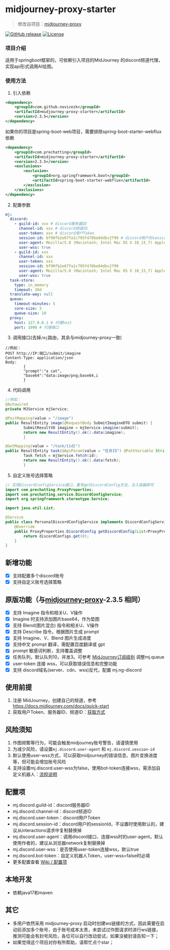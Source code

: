 # midjourney-proxy-starter

> 修改自项目：[midjourney-proxy](https://github.com/novicezk/midjourney-proxy)

[![GitHub release](https://img.shields.io/static/v1?label=release&message=v2.3.5&color=blue)](https://www.github.com/novicezk/midjourney-proxy)
[![License](https://img.shields.io/badge/license-Apache%202-4EB1BA.svg)](https://www.apache.org/licenses/LICENSE-2.0.html)

### 项目介绍
适用于springboot框架的，可依赖引入项目的MidJourney 的discord频道代理，实现api形式调用AI绘图。

### 使用方法
1. 引入依赖
```xml
<dependency>
    <groupId>com.github.novicezk</groupId>
    <artifactId>midjourney-proxy-starter</artifactId>
    <version>2.3.5</version>
</dependency>
```
如果你的项目是spring-boot-web项目，需要排除spring-boot-starter-webflux依赖
```xml
<dependency>
    <groupId>com.prechatting</groupId>
    <artifactId>midjourney-proxy-starter</artifactId>
    <version>2.3.5</version>
    <exclusions>
        <exclusion>
            <groupId>org.springframework.boot</groupId>
            <artifactId>spring-boot-starter-webflux</artifactId>
        </exclusion>
    </exclusions>
</dependency>
```
2. 配置参数
```yaml
mj:
  discord:
    - guild-id: xxx # discord服务器ID
      channel-id: xxx # discord频道ID
      user-token: xxx # discord用户Token
      session-id: bf90fb2e67fa1c795f470be84dbc2f99 # discord用户的sessionId，不设置时使用默认的，建议从interactions请求中复制替换掉
      user-agent: Mozilla/5.0 (Macintosh; Intel Mac OS X 10_15_7) AppleWebKit/537.36 (KHTML, like Gecko) Chrome/115.0.0.0 Safari/537.36
      user-wss: true
    - guild-id: xxx
      channel-id: xxx
      user-token: xxx
      session-id: bf90fb2e67fa1c795f470be84dbc2f99
      user-agent: Mozilla/5.0 (Macintosh; Intel Mac OS X 10_15_7) AppleWebKit/537.36 (KHTML, like Gecko) Chrome/115.0.0.0 Safari/537.36
      user-wss: true
  task-store:
    type: in_memory
    timeout: 30d
  translate-way: null
  queue:
    timeout-minutes: 5
    core-size: 3
    queue-size: 10
  proxy:
    host: 127.0.0.1 # 代理host
    port: 1090 # 代理端口
```
3. 调用接口(去掉`/mj`路由，其余与midjourney-proxy一致)
```
//例如：
POST http://IP:端口/submit/imagine
Content-Type: application/json
Body:        
        {
        "prompt":"a cat",
        "base64":"data:image/png;base64,i
        }
```
4. 代码调用
```java
//例如：
@Autowired
private MJService mjService;

@PostMapping(value = "/image")
public ResultEntity image(@RequestBody SubmitImagineDTO submit) {
        SubmitResultVO imagine = mjService.imagine(submit);
        return new ResultEntity().ok().data(imagine);
        }

@GetMapping(value = "/task/{id}")
public ResultEntity task(@ApiParam(value = "任务ID") @PathVariable String id) {
        Task fetch = mjService.fetch(id);
        return new ResultEntity().ok().data(fetch);
        }
```
5. 自定义账号选择策略
```java
// 实现DiscordConfigService接口，重写getDiscordConfig方法，注入容器即可
import com.prechatting.ProxyProperties;
import com.prechatting.service.DiscordConfigService;
import org.springframework.stereotype.Service;

import java.util.List;

@Service
public class PersonalDiscordConfigService implements DiscordConfigService {
    @Override
    public ProxyProperties.DiscordConfig getDiscordConfig(List<ProxyProperties.DiscordConfig> discordConfigs) {
        return discordConfigs.get(0);
    }
}
```
## 新增功能
- [x] 支持配置多个discord账号
- [x] 支持自定义账号选择策略

## 原版功能（与[midjourney-proxy](https://github.com/novicezk/midjourney-proxy)-2.3.5 相同）
- [x] 支持 Imagine 指令和相关U、V操作
- [x] Imagine 时支持添加图片base64，作为垫图
- [x] 支持 Blend(图片混合) 指令和相关U、V操作
- [x] 支持 Describe 指令，根据图片生成 prompt
- [x] 支持 Imagine、V、Blend 图片生成进度
- [x] 支持中文 prompt 翻译，需配置百度翻译或 gpt
- [x] prompt 敏感词判断，支持覆盖调整
- [x] 任务队列，默认队列10，并发3。可参考 [MidJourney订阅级别](https://docs.midjourney.com/docs/plans) 调整mj.queue
- [x] user-token 连接 wss，可以获取错误信息和完整功能
- [x] 支持 discord域名(server、cdn、wss)反代，配置 mj.ng-discord

## 使用前提
1. 注册 MidJourney，创建自己的频道，参考 https://docs.midjourney.com/docs/quick-start
2. 获取用户Token、服务器ID、频道ID：[获取方式](./docs/discord-params.md)

## 风险须知
1. 作图频繁等行为，可能会触发midjourney账号警告，请谨慎使用
2. 为减少风险，请设置`mj.discord.user-agent` 和 `mj.discord.session-id`
3. 默认使用user-wss方式，可以获取midjourney的错误信息、图片变换进度等，但可能会增加账号风险
4. 支持设置mj.discord.user-wss为false，使用bot-token连接wss，需添加自定义机器人：[流程说明](./docs/discord-bot.md)

## 配置项
- mj.discord.guild-id：discord服务器ID
- mj.discord.channel-id：discord频道ID
- mj.discord.user-token：discord用户Token
- mj.discord.session-id：discord用户的sessionId，不设置时使用默认的，建议从interactions请求中复制替换掉
- mj.discord.user-agent：调用discord接口、连接wss时的user-agent，默认使用作者的，建议从浏览器network复制替换掉
- mj.discord.user-wss：是否使用user-token连接wss，默认true
- mj.discord.bot-token：自定义机器人Token，user-wss=false时必填
- 更多配置查看 [Wiki / 配置项](https://github.com/novicezk/midjourney-proxy/wiki/%E9%85%8D%E7%BD%AE%E9%A1%B9)

## 本地开发
- 依赖java17和maven

## 其它
- 多用户依然采用 midjourney-proxy 启动时创建ws链接的方式，因此需要在启动前添加多个账号，由于账号成本太贵，未尝试过作图请求时进行ws链接，推测可能会有封号风险，各位可以自行改动尝试，如果没被封请告知一下；
- 如果觉得这个项目对你有所帮助，请帮忙点个star；
